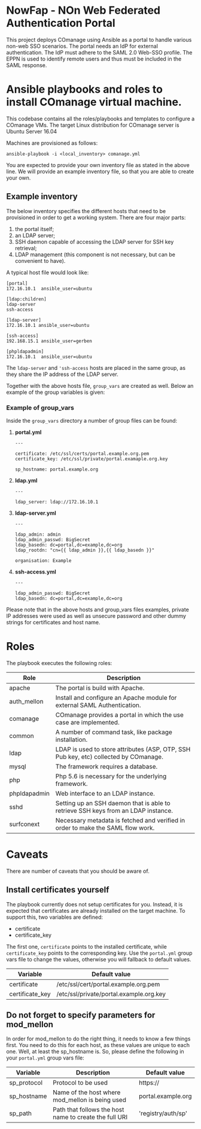 NowFap -  NOn Web Federated Authentication Portal
======

This project deploys COmanage using Ansible as a portal to handle
various non-web SSO scenarios. The portal needs an IdP for external
authentication. The IdP must adhere to the SAML 2.0 Web-SSO profile. The
EPPN is used to identify remote users and thus must be included in the
SAML response.

# Ansible playbooks and roles to install COmanage virtual machine.

This codebase contains all the roles/playbooks and templates to
configure a COmanage VMs.  The target Linux distribution for COmanage
server is Ubuntu Server 16.04

Machines are provisioned as follows:

```
ansible-playbook -i <local_inventory> comanage.yml
```

You are expected to provide your own inventory file as stated in the
above line. We will provide an example inventory file, so that you are
able to create your own.

## Example inventory
The below inventory specifies the different hosts that need to be
provisioned in order to get a working system. There are four major
parts:

1. the portal itself;
2. an LDAP server;
3. SSH daemon capable of accessing the LDAP server for SSH key
   retrieval;
4. LDAP management (this component is not necessary, but can be
   convenient to have).

A typical host file would look like:
```
[portal]
172.16.10.1  ansible_user=ubuntu

[ldap:children]
ldap-server
ssh-access

[ldap-server]
172.16.10.1 ansible_user=ubuntu

[ssh-access]
192.168.15.1 ansible_user=gerben

[phpldapadmin]
172.16.10.1  ansible_user=ubuntu
```
The `ldap-server` and `'ssh-access` hosts are placed in the same group,
as they share the IP address of the LDAP server.

Together with the above hosts file, `group_vars` are created as well.
Below an example of the group variables is given:

### Example of group_vars
Inside the `group_vars` directory a number of group files can be found:

1. **portal.yml**
   ```
   ---

   certificate: /etc/ssl/certs/portal.example.org.pem
   certificate_key: /etc/ssl/private/portal.examaple.org.key

   sp_hostname: portal.example.org
   ```
2. **ldap.yml**
   ```
   ---

   ldap_server: ldap://172.16.10.1
   ```
3. **ldap-server.yml**
   ```
   ---

   ldap_admin: admin
   ldap_admin_passwd: BigSecret
   ldap_basedn: dc=portal,dc=example,dc=org
   ldap_rootdn: "cn={{ ldap_admin }},{{ ldap_basedn }}"

   organisation: Example
   ```
4. **ssh-access.yml**
   ```
   ---

   ldap_admin_passwd: BigSecret
   ldap_basedn: dc=portal,dc=example,dc=org
   ```

Please note that in the above hosts and group_vars files examples,
private IP addresses were used as well as unsecure password and other
dummy strings for certificates and host name.

# Roles
The playbook executes the following roles:

| Role       | Description |
| ---------- | ----------- |
apache       | The portal is build with Apache. |
auth_mellon  | Install and configure an Apache module for external SAML Authentication. |
comanage     | COmanage provides a portal in which the use case are implemented. |
common       | A number of command task, like package installation. |
ldap         | LDAP is used to store attributes (ASP, OTP, SSH Pub key, etc) collected by COmanage. |
mysql        | The framework requires a database. |
php          | Php 5.6 is necessary for the underlying framework. |
phpldapadmin | Web interface to an LDAP instance. |
sshd         | Setting up an SSH daemon that is able to retrieve SSH keys from an LDAP instance. |
surfconext   | Necessary metadata is fetched and verified in order to make the SAML flow work. |

# Caveats
There are number of caveats that you should be aware of.

## Install certificates yourself
The playbook currently does not setup certificates for you. Instead, it
is expected that certificates are already installed on the target
machine.  To support this, two variables are defined:
- certificate
- certificate_key

The first one, `certificate` points to the installed certificate, while
`certificate_key` points to the corresponding key. Use the `portal.yml`
group vars file to change the values, otherwise you will fallback to
default values.

| Variable | Default value |
| -------- | ------------ |
| certificate     | /etc/ssl/cert/portal.example.org.pem    |
| certificate_key | /etc/ssl/private/portal.example.org.key |

## Do not forget to specify parameters for mod_mellon
In order for mod_mellon to do the right thing, it needs to know a few
things first. You need to do this for each host, as these values are
unique to each one. Well, at least the sp_hostname is. So, please define
the following in your `portal.yml` group vars file:

| Variable | Description | Default value |
| -------- | ----------- | ------------- |
| sp_protocol | Protocol to be used | https:// |
| sp_hostname | Name of the host where mod_mellon is being used | portal.example.org |
| sp_path     | Path that follows the host name to create the full URI | 'registry/auth/sp' |
